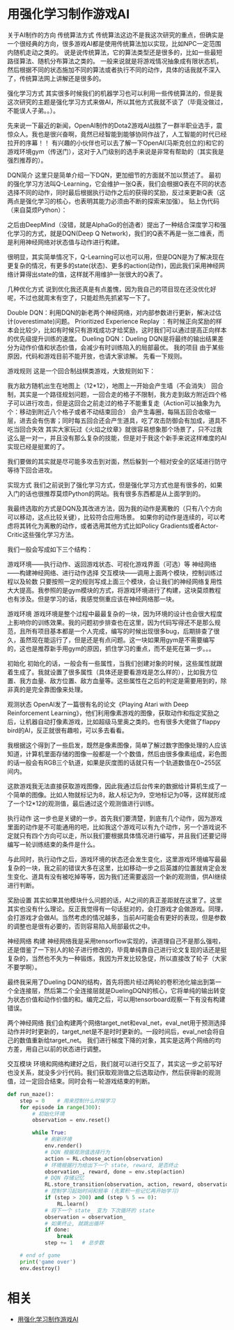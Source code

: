 
# 用强化学习制作游戏AI


关于AI制作的方向
传统算法方式
传统算法这边不是我这次研究的重点，但确实是一个很经典的方向，很多游戏AI都是使用传统算法加以实现，比如NPC一定范围内随机走动之类的。
说是说传统算法，它的算法类型还是很多的，比如一些最短路径算法、随机分布算法之类的。
一般来说就是将游戏情况抽象成有限状态机，然后根据不同的状态施加不同的算法或者执行不同的动作，具体的话我就不深入了，传统算法网上讲解还是很多的。

强化学习方式
其实很多时候我们的机器学习也可以利用一些传统算法的，但是我这次研究的主题是强化学习方式来做AI，所以其他方式我就不谈了（毕竟没做过，不能误人子弟。。）。

先来说一下最近的新闻，OpenAI制作的Dota2游戏AI战胜了一群半职业选手，震惊众人。我也是很兴奋啊，竟然已经智能到能够协同作战了，人工智能的时代已经拉开的序幕！！
有兴趣的小伙伴也可以去了解一下OpenAI(马斯克创立的)和它的游戏环境gym（传送门），这对于入门级别的选手来说是非常有帮助的（其实我是强烈推荐的）。

DQN简介
这里只是简单介绍一下DQN，更加细节的方面就不加以赘述了。
最初的强化学习方法叫Q-Learning，它会维护一张Q表，我们会根据Q表在不同的状态选择不同的动作，同时最后根据执行动作之后的获得的奖励，反过来更新Q表（这两点是强化学习的核心，也表明其能力必须由不断的探索来加强）。
贴上伪代码（来自莫烦Python）：

之后由DeepMind（没错，就是AlphaGo的创造者）提出了一种结合深度学习和强化学习的方式，就是DQN(Deep Q Network)，我们的Q表不再是一张二维表，而是利用神经网络对状态值与动作进行构建。

很明显，其实简单情况下，Q-Learning可以也可以用，但是DQN是为了解决现在更复杂的情况，有更多的state(状态)、更多的action(动作)，因此我们采用神经网络计算得出state的值，这样就不用维护一张很大的Q表了。

几种优化方式
说到优化我还真是有点羞愧，因为我自己的项目现在还没优化好呢，不过也就周末有空了，只能趁热先抓紧写一下了。

Double DQN：利用DQN的新老两个神经网络，对内部参数进行更新，解决过估计(overestimate)问题。
Prioritized Experience Replay ：有时候正向奖励的样本会比较少，比如有时候只有游戏成功才给奖励，这时我们可以通过提高正向样本的优先级提升训练的速度。
Dueling DQN：Dueling DQN是将最终的输出结果差分为动作价值和状态价值，会减少有时训练陷入的局部最优。
我的项目
由于某些原因，代码和游戏目前不能开放，也请大家谅解。
先看一下规则。

游戏规则
这是一个回合制战棋类游戏，大致规则如下：

我方敌方随机出生在地图上（12*12），地图上一开始会产生墙（不会消失）
回合制，其实是一个路径规划问题，一回合走的格子不限制，我方走到敌方附近四个格子可以进行攻击，但是这回合之前走过的格子不能重复走（Action可以抽象为九个：移动到附近八个格子或者不动结束回合）
会产生毒圈，每隔五回合收缩一层，进去会有伤害；同时每五回合还会产生道具，吃了攻击防御会有加成，道具不吃当回合失效
其实大家玩过《火焰之纹章》就很容易想象那个场景了，只不过我这么是一对一，并且没有那么复杂的技能，但是对于我这个新手来说这样难度的AI实现已经是挺累的了。

我们要做的其实就是尽可能多攻击到对面，然后躲到一个相对安全的区域进行防守等待下回合进攻。

实现方式
我们之前说到了强化学习方式，但是强化学习方式也是有很多的，如果入门的话也很推荐莫烦Python的网站。我有很多东西都是从上面学到的。

我最终选取的方式是DQN及其改进方法，因为我的动作是离散的（只有八个方向可以移动，这点比较关键），比较符合应用场景。
如果你的动作是连续的，可以考虑将其转化为离散的动作，或者选用其他方式比如Policy Gradients或者Actor-Critic这些强化学习方法。

我们一般会写成如下三个结构：

游戏环境——执行动作、返回游戏状态、可视化游戏界面（可选）等
神经网络——构建神经网络、进行动作选择
交互模块——调用上面两个模块，控制训练过程以及轮数
只要按照一定的规则写成上面三个模块，会让我们的神经网络复用性大大提高。我参照的是gym模块的方式，将游戏环境进行了构建，这块莫烦教程也有涉及。但是学习的话，我感觉侧重应该在神经网络那一块。

游戏环境
游戏环境是整个过程中最最复杂的一块，因为环境的设计也会很大程度上影响你的训练效果。我的问题初步排查也在这里，因为代码写得还不是那么规范，且所有项目基本都是一个人完成，编写的时候出现很多bug，后期排查了很久，虽然现在能运行了，但是还是有点问题。这一块如果用gym是不需要编写的，这也是推荐新手用gym的原因，抓住学习的重点，而不是死在第一步。。。

初始化
初始化的话，一般会有一些属性，当我们创建对象的时候，这些属性就跟着生成了。我就设置了很多属性（具体还是要看游戏是怎么样的），比如我方位置、我方血量、敌方位置、敌方血量等。这些属性在之后的判定是需要用到的，除非真的是完全靠图像来处理。

观测状态
OpenAI发了一篇很有名的论文《Playing Atari with Deep Reinforcement Learning》，他们利用像素游戏的图像，获取动作和指定奖励之后，让机器自动打像素游戏，比如超级马里奥之类的。也有很多大佬做了flappy bird的AI，反正就很有趣啦，可以多去看看。

我根据这个得到了一些启发，既然是像素图像，简单了解过数字图像处理的人应该知道，计算机里面存储的图像一般都是一个个数值，然后由很多像素组成，彩色图的话一般会有RGB三个轨道，如果是灰度图的话就只有一个轨道数值在0~255区间内。

这款游戏我无法直接获取游戏图像，因此我通过后台传来的数据给计算机生成了一个简单的图像。比如人物就标记为8，敌人标记为9，空地标记为0等，这样就形成了一个12*12的观测值，最后通过这个观测值进行训练。

执行动作
这一步也是关键的一步。首先我们要清楚，到底有几个动作，因为游戏里面的动作是不可能通用的吧，比如我这个游戏可以有九个动作，另一个游戏说不定就只有四个方向可以走，所以我们要根据具体情况进行编写，并且我们还要记得编写一轮训练结束的条件是什么。

与此同时，执行动作之后，游戏环境的状态还会发生变化，这里游戏环境编写最最复杂的一块，我之前的错误大多在这里，比如移动一步之后英雄的位置就肯定会发生变化、道具有没有被吃掉等等，因为我们还需要返回一个新的观测值，供AI继续进行判断。

奖励设置
其实如果其他模块什么问题的话，AI之间的真正差距就在这里了。这里其实也没有什么理论。反正我觉得有一句话挺对的，会打游戏才会做游戏。同理，会打游戏才会做AI。当然考虑的情况越多，当前AI可能会有更好的表现，但是参数的调整也是很有必要的，否则容易陷入局部最优之中。

神经网络
构建
神经网络我是采用tensorflow实现的，讲道理自己不是那么强啦，还是借鉴了一下别人的轮子进行修改的，毕竟单纯靠自己进行论文复现的话还是挺复杂的，当然也不失为一种锻炼，我因为开发比较急促，所以直接改了轮子（大家不要学啊）。

最终我采用了Dueling DQN的结构，首先将图片经过两轮的卷积池化输出到第一个全连接层，然后第二个全连接层就是DuelingDQN的核心，它将单纯的输出转变为状态价值和动作价值的和。编完之后，可以用tensorboard观察一下有没有构建错误。

两个神经网络
我们会构建两个网络target_net和eval_net，eval_net用于预测选择动作并时时更新的，target_net是不是时时更新的。一段时间后，eval_net会将自己的数值重新给target_net。
我们进行梯度下降的对象，其实是这两个网络的均方差，用自己以前的状态进行调整。

交互模块
环境和网络构建好之后，我们就可以进行交互了，其实这一步之前写好也没关系，就没多少行代码。我们获取观测值之后选取动作，然后获得新的观测值，过一定回合结束。同时会有一轮游戏结束的判断。

```py
def run_maze():
    step = 0    # 用来控制什么时候学习
    for episode in range(300):
        # 初始化环境
        observation = env.reset()

        while True:
            # 刷新环境
            env.render()
            # DQN 根据观测值选择行为
            action = RL.choose_action(observation)
            # 环境根据行为给出下一个 state, reward, 是否终止
            observation_, reward, done = env.step(action)
            # DQN 存储记忆
            RL.store_transition(observation, action, reward, observation_)
            # 控制学习起始时间和频率 (先累积一些记忆再开始学习)
            if (step > 200) and (step % 5 == 0):
                RL.learn()
            # 将下一个 state_ 变为 下次循环的 state
            observation = observation_
            # 如果终止, 就跳出循环
            if done:
                break
            step += 1   # 总步数

    # end of game
    print('game over')
    env.destroy()
```



# 相关

- [用强化学习制作游戏AI](https://blog.csdn.net/BlueBlueSkyZ/article/details/81587664)
